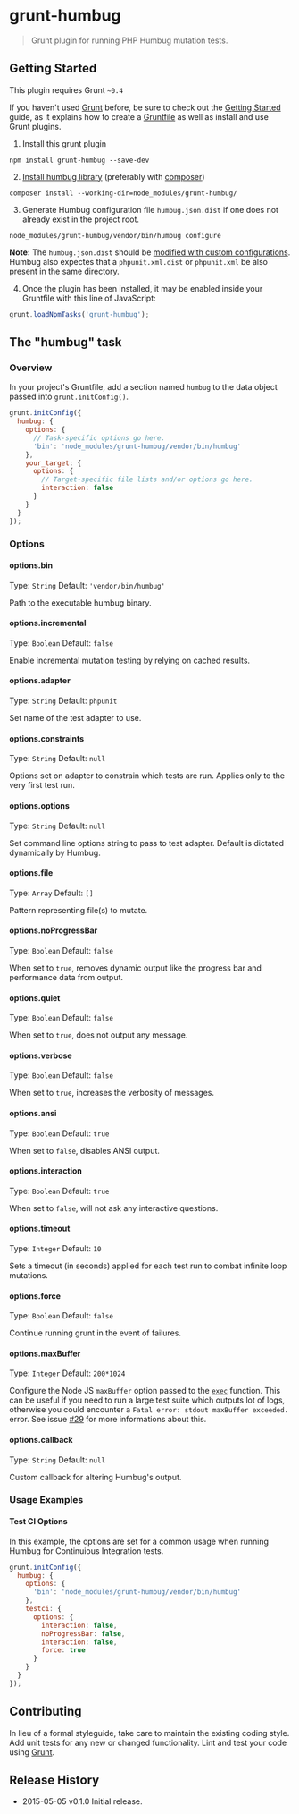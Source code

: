 # grunt-humbug

> Grunt plugin for running PHP Humbug mutation tests.

## Getting Started
This plugin requires Grunt `~0.4`

If you haven't used [Grunt](http://gruntjs.com/) before, be sure to check out the [Getting Started](http://gruntjs.com/getting-started) guide, as it explains how to create a [Gruntfile](http://gruntjs.com/sample-gruntfile) as well as install and use Grunt plugins.

1. Install this grunt plugin

  ```shell
  npm install grunt-humbug --save-dev
  ```

2. [Install humbug library](https://github.com/padraic/humbug#installation) (preferably with [composer](https://github.com/composer/composer))

  ```shell
  composer install --working-dir=node_modules/grunt-humbug/
  ```

3. Generate Humbug configuration file `humbug.json.dist` if one does not already exist in the project root.

  ```shell
  node_modules/grunt-humbug/vendor/bin/humbug configure
  ```

  **Note:** The `humbug.json.dist` should be [modified with custom configurations](https://github.com/padraic/humbug#manual-configuration). Humbug also expectes that a `phpunit.xml.dist` or `phpunit.xml` be also present in the same directory.

4. Once the plugin has been installed, it may be enabled inside your Gruntfile with this line of JavaScript:

  ```js
  grunt.loadNpmTasks('grunt-humbug');
  ```

## The "humbug" task

### Overview
In your project's Gruntfile, add a section named `humbug` to the data object passed into `grunt.initConfig()`.

```js
grunt.initConfig({
  humbug: {
    options: {
      // Task-specific options go here.
      'bin': 'node_modules/grunt-humbug/vendor/bin/humbug'
    },
    your_target: {
      options: {
        // Target-specific file lists and/or options go here.
        interaction: false
      }
    }
  }
});
```

### Options

#### options.bin
Type: `String`
Default: `'vendor/bin/humbug'`

Path to the executable humbug binary.

#### options.incremental
Type: `Boolean`
Default: `false`

Enable incremental mutation testing by relying on cached results.

#### options.adapter
Type: `String`
Default: `phpunit`

Set name of the test adapter to use.

#### options.constraints
Type: `String`
Default: `null`

Options set on adapter to constrain which tests are run. Applies only to the very first test run.

#### options.options
Type: `String`
Default: `null`

Set command line options string to pass to test adapter. Default is dictated dynamically by Humbug.

#### options.file
Type: `Array`
Default: `[]`

Pattern representing file(s) to mutate.

#### options.noProgressBar
Type: `Boolean`
Default: `false`

When set to `true`, removes dynamic output like the progress bar and performance data from output.

#### options.quiet
Type: `Boolean`
Default: `false`

When set to `true`, does not output any message.

#### options.verbose
Type: `Boolean`
Default: `false`

When set to `true`, increases the verbosity of messages.

#### options.ansi
Type: `Boolean`
Default: `true`

When set to `false`, disables ANSI output.

#### options.interaction
Type: `Boolean`
Default: `true`

When set to `false`, will not ask any interactive questions.

#### options.timeout
Type: `Integer`
Default: `10`

Sets a timeout (in seconds) applied for each test run to combat infinite loop mutations.

#### options.force
Type: `Boolean`
Default: `false`

Continue running grunt in the event of failures.

#### options.maxBuffer
Type: `Integer` Default: `200*1024`

Configure the Node JS `maxBuffer` option passed to the [`exec`](http://nodejs.org/api/child_process.html#child_process_child_process_exec_command_options_callback) function.
This can be useful if you need to run a large test suite which outputs lot of logs, otherwise you could encounter a `Fatal error: stdout maxBuffer exceeded.` error. See issue [#29](https://github.com/SaschaGalley/grunt-phpunit/issues/29) for more informations about this.

#### options.callback
Type: `String`
Default: `null`

Custom callback for altering Humbug's output.

### Usage Examples

#### Test CI Options

In this example, the options are set for a common usage when running Humbug for Continuious Integration tests.

```js
grunt.initConfig({
  humbug: {
    options: {
      'bin': 'node_modules/grunt-humbug/vendor/bin/humbug'
    },
    testci: {
      options: {
        interaction: false,
        noProgressBar: false,
        interaction: false,
        force: true
      }
    }
  }
});
```

## Contributing
In lieu of a formal styleguide, take care to maintain the existing coding style. Add unit tests for any new or changed functionality. Lint and test your code using [Grunt](http://gruntjs.com/).

## Release History
- 2015-05-05 v0.1.0 Initial release.
